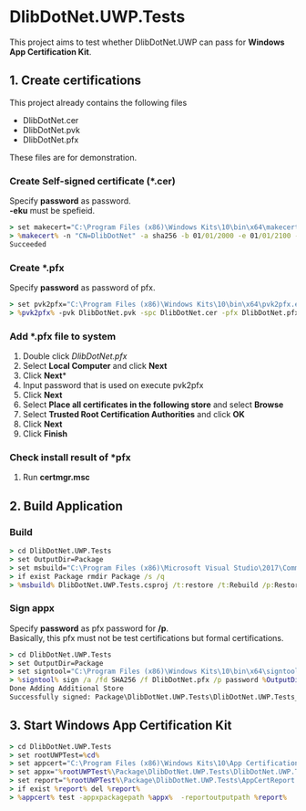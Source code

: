 ﻿# DlibDotNet.UWP.Tests

This project aims to test whether DlibDotNet.UWP can pass for **Windows App Certification Kit**.

## 1. Create certifications

This project already contains the following files

* DlibDotNet.cer
* DlibDotNet.pvk
* DlibDotNet.pfx

These files are for demonstration.

### Create Self-signed certificate (*.cer)

Specify **password** as password.  
**-eku** must be spefieid.

````bat
> set makecert="C:\Program Files (x86)\Windows Kits\10\bin\x64\makecert.exe"
> %makecert% -n "CN=DlibDotNet" -a sha256 -b 01/01/2000 -e 01/01/2100 -eku 1.3.6.1.5.5.7.3.3 -cy end -r -sv DlibDotNet.pvk DlibDotNet.cer
Succeeded
````

### Create *.pfx

Specify **password** as password of pfx.

````bat
> set pvk2pfx="C:\Program Files (x86)\Windows Kits\10\bin\x64\pvk2pfx.exe"
> %pvk2pfx% -pvk DlibDotNet.pvk -spc DlibDotNet.cer -pfx DlibDotNet.pfx -pi password
````

### Add *.pfx file to system

1. Double click *DlibDotNet.pfx*
1. Select **Local Computer** and click **Next**
1. Click **Next***
1. Input password that is used on execute pvk2pfx
1. Click **Next**
1. Select **Place all certificates in the following store** and select **Browse**
1. Select **Trusted Root Certification Authorities** and click **OK**
1. Click **Next**
1. Click **Finish**

### Check install result of *pfx

1. Run **certmgr.msc**

## 2. Build Application 

### Build

````bat
> cd DlibDotNet.UWP.Tests
> set OutputDir=Package
> set msbuild="C:\Program Files (x86)\Microsoft Visual Studio\2017\Community\MSBuild\15.0\Bin\amd64\MSBuild.exe"
> if exist Package rmdir Package /s /q
> %msbuild% DlibDotNet.UWP.Tests.csproj /t:restore /t:Rebuild /p:RestoreAdditionalProjectSources=D:\Works\OpenSource\DlibDotNet\nuget;RestoreNoCache=true /p:Configuration=Release;Platform="x64";OutDir=%OutputDir%;AppxBundle=Always;AppxBundlePlatforms="x64"
````

### Sign appx

Specify **password** as pfx password for **/p**.  
Basically, this pfx must not be test certifications but formal certifications.

````bat
> cd DlibDotNet.UWP.Tests
> set OutputDir=Package
> set signtool="C:\Program Files (x86)\Windows Kits\10\bin\x64\signtool.exe"
> %signtool% sign /a /fd SHA256 /f DlibDotNet.pfx /p password %OutputDir%\DlibDotNet.UWP.Tests\DlibDotNet.UWP.Tests_1.0.0.0_x64.appx
Done Adding Additional Store
Successfully signed: Package\DlibDotNet.UWP.Tests\DlibDotNet.UWP.Tests_1.0.0.0_x64.appx
````

## 3. Start Windows App Certification Kit

````bat
> cd DlibDotNet.UWP.Tests
> set rootUWPTest=%cd%
> set appcert="C:\Program Files (x86)\Windows Kits\10\App Certification Kit\appcert.exe"
> set appx="%rootUWPTest%\Package\DlibDotNet.UWP.Tests\DlibDotNet.UWP.Tests_1.0.0.0_x64.appx"
> set report="%rootUWPTest%\Package\DlibDotNet.UWP.Tests\AppCertReport.xml"
> if exist %report% del %report%
> %appcert% test -appxpackagepath %appx%  -reportoutputpath %report%
````